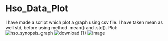 
# Hso_Data_Plot
I have made a script which plot a graph using csv file.
I have taken mean as well std, before using method .mean() and .std().
Plot:
![hso_synopsis_graph](https://user-images.githubusercontent.com/52757132/109416404-0945b600-79e4-11eb-9537-bf5803ee735a.png)
![download (1)](https://user-images.githubusercontent.com/52757132/114623977-9b242c80-9ccd-11eb-9263-2d8a5aa02a06.png)
![image](https://user-images.githubusercontent.com/52757132/114666699-2af0c780-9d1c-11eb-9dec-faa91e9ea931.png)


